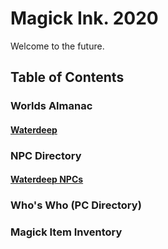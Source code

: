 # Magick Ink. 2020
Welcome to the future.



## Table of Contents
### Worlds Almanac
#### [Waterdeep](https://github.com/gregofgreg5/magick-ink2020/blob/main/worlds_almanac/waterdeep.md#waterdeep-almanac)

### NPC Directory
#### [Waterdeep NPCs](https://github.com/gregofgreg5/magick-ink2020/blob/main/npc-directory/waterdeep-npc.md#waterdeep-npc-directory)

### Who's Who (PC Directory)

### Magick Item Inventory
